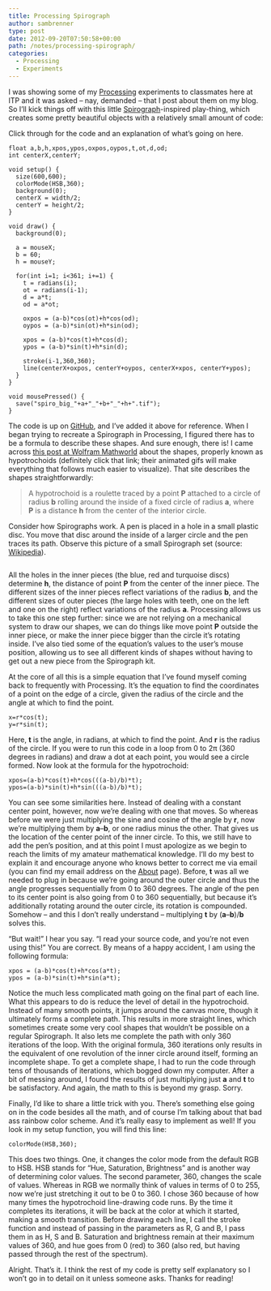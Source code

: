 ```yaml
---
title: Processing Spirograph
author: sambrenner
type: post
date: 2012-09-20T07:50:58+00:00
path: /notes/processing-spirograph/
categories:
  - Processing
  - Experiments
---
```

I was showing some of my [Processing][1] experiments to classmates here at ITP and it was asked &#8211; nay, demanded &#8211; that I post about them on my blog. So I&#8217;ll kick things off with this little [Spirograph][2]-inspired play-thing, which creates some pretty beautiful objects with a relatively small amount of code:

<canvas data-processing-sources="/img/uploads/pde/spirograph_lines.pde"></canvas>

Click through for the code and an explanation of what&#8217;s going on here.

<pre><code>float a,b,h,xpos,ypos,oxpos,oypos,t,ot,d,od;
int centerX,centerY;

void setup() {
  size(600,600);
  colorMode(HSB,360);
  background(0);
  centerX = width/2;
  centerY = height/2;
}

void draw() {
  background(0);

  a = mouseX;
  b = 60;
  h = mouseY;

  for(int i=1; i<361; i+=1) {
    t = radians(i);
    ot = radians(i-1);
    d = a*t;
    od = a*ot;

    oxpos = (a-b)*cos(ot)+h*cos(od);
    oypos = (a-b)*sin(ot)+h*sin(od);

    xpos = (a-b)*cos(t)+h*cos(d);
    ypos = (a-b)*sin(t)+h*sin(d);

    stroke(i-1,360,360);
    line(centerX+oxpos, centerY+oypos, centerX+xpos, centerY+ypos);
  }
}

void mousePressed() {
  save("spiro_big_"+a+"_"+b+"_"+h+".tif");
}
</pre></code>

The code is up on [GitHub][3], and I&#8217;ve added it above for reference. When I began trying to recreate a Spirograph in Processing, I figured there has to be a formula to describe these shapes. And sure enough, there is! I came across [this post at Wolfram Mathworld][4] about the shapes, properly known as hypotrochoids (definitely click that link; their animated gifs will make everything that follows much easier to visualize). That site describes the shapes straightforwardly:

> A hypotrochoid is a roulette traced by a point **P** attached to a circle of radius **b** rolling around the inside of a fixed circle of radius **a**, where **P** is a distance **h** from the center of the interior circle.

Consider how Spirographs work. A pen is placed in a hole in a small plastic disc. You move that disc around the inside of a larger circle and the pen traces its path. Observe this picture of a small Spirograph set (source: [Wikipedia][5]).

<img class="size-full wp-image-87 alignnone" title="spirographset" src="/img/uploads/2012/09/spirographset.jpg" alt=""  />

All the holes in the inner pieces (the blue, red and turquoise discs) determine **h**, the distance of point **P** from the center of the inner piece. The different sizes of the inner pieces reflect variations of the radius **b**, and the different sizes of outer pieces (the large holes with teeth, one on the left and one on the right) reflect variations of the radius **a**. Processing allows us to take this one step further: since we are not relying on a mechanical system to draw our shapes, we can do things like move point **P** outside the inner piece, or make the inner piece bigger than the circle it&#8217;s rotating inside. I&#8217;ve also tied some of the equation&#8217;s values to the user&#8217;s mouse position, allowing us to see all different kinds of shapes without having to get out a new piece from the Spirograph kit.

At the core of all this is a simple equation that I&#8217;ve found myself coming back to frequently with Processing. It&#8217;s the equation to find the coordinates of a point on the edge of a circle, given the radius of the circle and the angle at which to find the point.

<pre><code>x=r*cos(t);
y=r*sin(t);</code></pre>

Here, **t** is the angle, in radians, at which to find the point. And **r** is the radius of the circle. If you were to run this code in a loop from 0 to 2π (360 degrees in radians) and draw a dot at each point, you would see a circle formed.
Now look at the formula for the hypotrochoid:

<pre><code>xpos=(a-b)*cos(t)+h*cos(((a-b)/b)*t);
ypos=(a-b)*sin(t)+h*sin(((a-b)/b)*t);</code></pre>

You can see some similarities here. Instead of dealing with a constant center point, however, now we&#8217;re dealing with one that moves. So whereas before we were just multiplying the sine and cosine of the angle by **r**, now we&#8217;re multiplying them by **a**&#8211;**b**, or one radius minus the other. That gives us the location of the center point of the inner circle. To this, we still have to add the pen&#8217;s position, and at this point I must apologize as we begin to reach the limits of my amateur mathematical knowledge. I&#8217;ll do my best to explain it and encourage anyone who knows better to correct me via email (you can find my email address on the [About][6] page). Before, **t** was all we needed to plug in because we&#8217;re going around the outer circle and thus the angle progresses sequentially from 0 to 360 degrees. The angle of the pen to its center point is also going from 0 to 360 sequentially, but because it&#8217;s additionally rotating around the outer circle, its rotation is compounded. Somehow &#8211; and this I don&#8217;t really understand &#8211; multiplying **t** by (**a**&#8211;**b**)/**b** solves this.

&#8220;But wait!&#8221; I hear you say. &#8220;I read your source code, and you&#8217;re not even using this!&#8221; You are correct. By means of a happy accident, I am using the following formula:

<pre><code>xpos = (a-b)*cos(t)+h*cos(a*t);
ypos = (a-b)*sin(t)+h*sin(a*t);</code></pre>

Notice the much less complicated math going on the final part of each line. What this appears to do is reduce the level of detail in the hypotrochoid. Instead of many smooth points, it jumps around the canvas more, though it ultimately forms a complete path. This results in more straight lines, which sometimes create some very cool shapes that wouldn&#8217;t be possible on a regular Spirograph. It also lets me complete the path with only 360 iterations of the loop. With the original formula, 360 iterations only results in the equivalent of one revolution of the inner circle around itself, forming an incomplete shape. To get a complete shape, I had to run the code through tens of thousands of iterations, which bogged down my computer. After a bit of messing around, I found the results of just multiplying just **a** and **t** to be satisfactory. And again, the math to this is beyond my grasp. Sorry.

Finally, I&#8217;d like to share a little trick with you. There&#8217;s something else going on in the code besides all the math, and of course I&#8217;m talking about that bad ass rainbow color scheme. And it&#8217;s really easy to implement as well! If you look in my setup function, you will find this line:

<pre><code>colorMode(HSB,360);</code></pre>

This does two things. One, it changes the color mode from the default RGB to HSB. HSB stands for &#8220;Hue, Saturation, Brightness&#8221; and is another way of determining color values. The second parameter, 360, changes the scale of values. Whereas in RGB we normally think of values in terms of 0 to 255, now we&#8217;re just stretching it out to be 0 to 360. I chose 360 because of how many times the hypotrochoid line-drawing code runs. By the time it completes its iterations, it will be back at the color at which it started, making a smooth transition. Before drawing each line, I call the stroke function and instead of passing in the parameters as R, G and B, I pass them in as H, S and B. Saturation and brightness remain at their maximum values of 360, and hue goes from 0 (red) to 360 (also red, but having passed through the rest of the spectrum).

Alright. That&#8217;s it. I think the rest of my code is pretty self explanatory so I won&#8217;t go in to detail on it unless someone asks. Thanks for reading!

 [1]: http://www.processing.org
 [2]: http://en.wikipedia.org/wiki/Spirograph
 [3]: https://github.com/sambrenner/spirograph
 [4]: http://mathworld.wolfram.com/Hypotrochoid.html
 [5]: http://en.wikipedia.org/wiki/File:Spirograph.jpg
 [6]: http://www.samjbrenner.com/about
